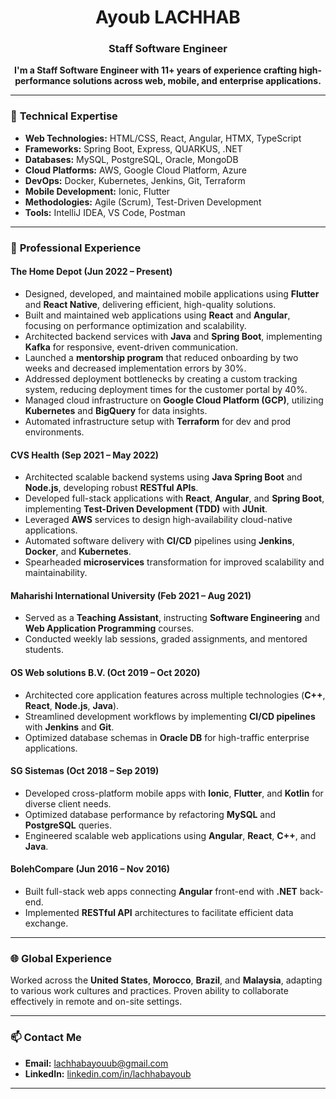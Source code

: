 <h1 align="center">Ayoub LACHHAB</h1>

<h3 align="center">Staff Software Engineer </h3>

<p align="center">
  <strong>
    I'm a Staff Software Engineer with 11+ years of experience crafting high-performance solutions across web, mobile, and enterprise applications.
  </strong>
</p>

---

### 🚀 **Technical Expertise**

- **Web Technologies:** HTML/CSS, React, Angular, HTMX, TypeScript
- **Frameworks:** Spring Boot, Express, QUARKUS, .NET
- **Databases:** MySQL, PostgreSQL, Oracle, MongoDB
- **Cloud Platforms:** AWS, Google Cloud Platform, Azure
- **DevOps:** Docker, Kubernetes, Jenkins, Git, Terraform
- **Mobile Development:** Ionic, Flutter
- **Methodologies:** Agile (Scrum), Test-Driven Development
- **Tools:** IntelliJ IDEA, VS Code, Postman

---

### 🏢 **Professional Experience**

#### The Home Depot (Jun 2022 – Present)
- Designed, developed, and maintained mobile applications using **Flutter** and **React Native**, delivering efficient, high-quality solutions.
- Built and maintained web applications using **React** and **Angular**, focusing on performance optimization and scalability.
- Architected backend services with **Java** and **Spring Boot**, implementing **Kafka** for responsive, event-driven communication.
- Launched a **mentorship program** that reduced onboarding by two weeks and decreased implementation errors by 30%.
- Addressed deployment bottlenecks by creating a custom tracking system, reducing deployment times for the customer portal by 40%.
- Managed cloud infrastructure on **Google Cloud Platform (GCP)**, utilizing **Kubernetes** and **BigQuery** for data insights.
- Automated infrastructure setup with **Terraform** for dev and prod environments.

#### CVS Health (Sep 2021 – May 2022)
- Architected scalable backend systems using **Java Spring Boot** and **Node.js**, developing robust **RESTful APIs**.
- Developed full-stack applications with **React**, **Angular**, and **Spring Boot**, implementing **Test-Driven Development (TDD)** with **JUnit**.
- Leveraged **AWS** services to design high-availability cloud-native applications.
- Automated software delivery with **CI/CD** pipelines using **Jenkins**, **Docker**, and **Kubernetes**.
- Spearheaded **microservices** transformation for improved scalability and maintainability.

#### Maharishi International University (Feb 2021 – Aug 2021)
- Served as a **Teaching Assistant**, instructing **Software Engineering** and **Web Application Programming** courses.
- Conducted weekly lab sessions, graded assignments, and mentored students.

#### OS Web solutions B.V. (Oct 2019 – Oct 2020)
- Architected core application features across multiple technologies (**C++**, **React**, **Node.js**, **Java**).
- Streamlined development workflows by implementing **CI/CD pipelines** with **Jenkins** and **Git**.
- Optimized database schemas in **Oracle DB** for high-traffic enterprise applications.

#### SG Sistemas (Oct 2018 – Sep 2019)
- Developed cross-platform mobile apps with **Ionic**, **Flutter**, and **Kotlin** for diverse client needs.
- Optimized database performance by refactoring **MySQL** and **PostgreSQL** queries.
- Engineered scalable web applications using **Angular**, **React**, **C++**, and **Java**.

#### BolehCompare (Jun 2016 – Nov 2016)
- Built full-stack web apps connecting **Angular** front-end with **.NET** back-end.
- Implemented **RESTful API** architectures to facilitate efficient data exchange.

---


### 🌐 **Global Experience**
Worked across the **United States**, **Morocco**, **Brazil**, and **Malaysia**, adapting to various work cultures and practices. Proven ability to collaborate effectively in remote and on-site settings.

---

### 📫 **Contact Me**
- **Email:** [lachhabayouub@gmail.com](mailto:lachhabayouub@gmail.com)
- **LinkedIn:** [linkedin.com/in/lachhabayoub](https://www.linkedin.com/in/lachhabayouub/)
---
